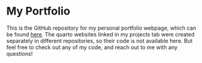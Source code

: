 # My Portfolio
This is the GitHub repository for my personal portfolio webpage, which can be found [here](https://viviluccioli.github.io/portfolio/). The quarto websites linked in my projects tab were created separately in different repositories, so their code is not available here. But feel free to check out any of my code, and reach out to me with any questions! 
